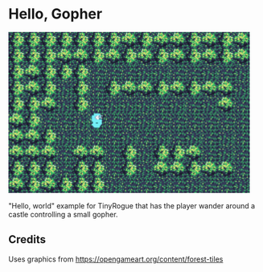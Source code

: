 # Hello, Gopher

<img src="../../images/hello.png" alt="hello example screenshot" width="480"/>

"Hello, world" example for TinyRogue that has the player wander around a castle controlling a small gopher.

## Credits

Uses graphics from https://opengameart.org/content/forest-tiles
